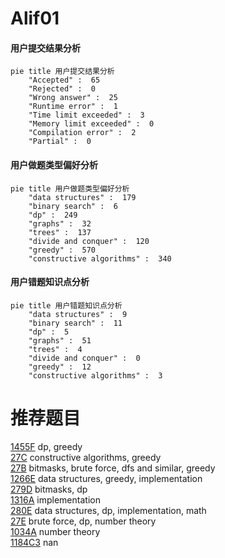 # Alif01

<!-- tabs:start -->



#### **用户提交结果分析**

```mermaid
pie title 用户提交结果分析
    "Accepted" :  65
    "Rejected" :  0
    "Wrong answer" :  25
    "Runtime error" :  1
    "Time limit exceeded" :  3
    "Memory limit exceeded" :  0
    "Compilation error" :  2
    "Partial" :  0
```

#### **用户做题类型偏好分析**

```mermaid
pie title 用户做题类型偏好分析
    "data structures" :  179
    "binary search" :  6
    "dp" :  249
    "graphs" :  32
    "trees" :  137
    "divide and conquer" :  120
    "greedy" :  570
    "constructive algorithms" :  340
```
#### **用户错题知识点分析**

```mermaid
pie title 用户错题知识点分析
    "data structures" :  9
    "binary search" :  11
    "dp" :  5
    "graphs" :  51
    "trees" :  4
    "divide and conquer" :  0
    "greedy" :  12
    "constructive algorithms" :  3
```



<!-- tabs:end -->
# 推荐题目
[1455F](https://codeforces.com/contest/1455/problem/F)		dp,
                        greedy		  
[27C](https://codeforces.com/contest/27/problem/C)		constructive algorithms,
                        greedy		  
[27B](https://codeforces.com/contest/27/problem/B)		bitmasks,
                        brute force,
                        dfs and similar,
                        greedy		  
[1266E](https://codeforces.com/contest/1266/problem/E)		data structures,
                        greedy,
                        implementation		  
[279D](https://codeforces.com/contest/279/problem/D)		bitmasks,
                        dp		  
[1316A](https://codeforces.com/contest/1316/problem/A)		implementation		  
[280E](https://codeforces.com/contest/280/problem/E)		data structures,
                        dp,
                        implementation,
                        math		  
[27E](https://codeforces.com/contest/27/problem/E)		brute force,
                        dp,
                        number theory		  
[1034A](https://codeforces.com/contest/1034/problem/A)		number theory		  
[1184C3](https://codeforces.com/contest/1184C/problem/3)		nan		  
